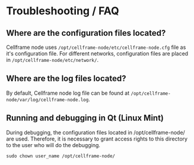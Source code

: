# Troubleshooting / FAQ

## Where are the configuration files located?

Cellframe node uses `/opt/cellframe-node/etc/cellframe-node.cfg` file as it's configuration file.
For different networks, configuration files are placed in `/opt/cellframe-node/etc/network/`.

## Where are the log files located?

By default, Cellframe node log file can be found at `/opt/cellframe-node/var/log/cellframe-node.log`.

## Running and debugging in Qt (Linux Mint)

During debugging, the configuration files located in /opt/cellframe-node/ are used. Therefore, it is necessary to grant access rights to this directory to the user who will do the debugging.

```
sudo chown user_name /opt/cellframe-node/
```

